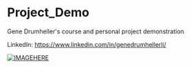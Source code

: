 # Project_Demo
Gene Drumheller's course and personal project demonstration


LinkedIn: https://www.linkedin.com/in/genedrumhellerli/







[![IMAGEHERE](https://img.youtube.com/vi/YOUTUBE_CODE/0.jpg)](https://www.youtube.com/watch?v=YOUTUBE_CODE)
